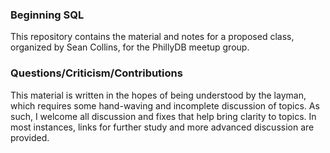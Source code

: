 ### Beginning SQL

This repository contains the material and notes for
a proposed class, organized by Sean Collins, for the
PhillyDB meetup group.

### Questions/Criticism/Contributions

This material is written in the hopes of being understood
by the layman, which requires some hand-waving and incomplete
discussion of topics. As such, I welcome all discussion
and fixes that help bring clarity to topics. In most instances,
links for further study and more advanced discussion are provided.
